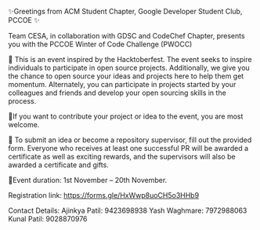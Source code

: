 ✨Greetings from ACM Student Chapter, Google Developer Student Club, PCCOE ✨

Team CESA, in collaboration with GDSC and CodeChef Chapter, presents you with the PCCOE Winter of Code Challenge (PWOCC)

🔶 This is an event inspired by the Hacktoberfest. The event seeks to inspire individuals to participate in open source projects. Additionally, we give you the chance to open source your ideas and projects here to help them get momentum. Alternately, you can participate in projects started by your colleagues and friends and develop your open sourcing skills in the process.

🔷If you want to contribute your project or idea to the event, you are most welcome.

🔶 To submit an idea or become a repository supervisor, fill out the provided form. Everyone who receives at least one successful PR will be awarded a certificate as well as exciting rewards, and the supervisors will also be awarded a certificate and gifts.

🔷Event duration: 1st November – 20th November.

Registration link: https://forms.gle/HxWwp8uoCH5o3HHb9

Contact Details:
Ajinkya Patil: 9423698938
Yash Waghmare: 7972988063
Kunal Patil: 9028870976

